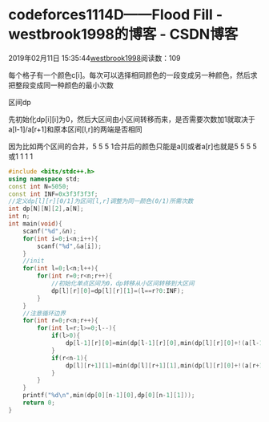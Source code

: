 # codeforces1114D——Flood Fill - westbrook1998的博客 - CSDN博客





2019年02月11日 15:35:44[westbrook1998](https://me.csdn.net/westbrook1998)阅读数：109








每个格子有一个颜色c[i]。每次可以选择相同颜色的一段变成另一种颜色，然后求把整段变成同一种颜色的最小次数

区间dp

先初始化dp[i][i]为0，然后大区间由小区间转移而来，是否需要次数加1就取决于a[l-1]/a[r+1]和原本区间[l,r]的两端是否相同

因为比如两个区间的合并，5 5 5 1合并后的颜色只能是a[l]或者a[r]也就是5 5 5 5或1 1 1 1
```cpp
#include <bits/stdc++.h>
using namespace std;
const int N=5050;
const int INF=0x3f3f3f3f;
//定义dp[l][r][0/1]为区间[l,r]调整为同一颜色(0/1)所需次数
int dp[N][N][2],a[N];
int n;
int main(void){
    scanf("%d",&n);
    for(int i=0;i<n;i++){
        scanf("%d",&a[i]);
    }
    //init
    for(int l=0;l<n;l++){
        for(int r=0;r<n;r++){
            //初始化单点区间为0，dp转移从小区间转移到大区间
            dp[l][r][0]=dp[l][r][1]=(l==r?0:INF);
        }
    }
    //注意循环边界
    for(int r=0;r<n;r++){
        for(int l=r;l>=0;l--){
            if(l>0){
                dp[l-1][r][0]=min(dp[l-1][r][0],min(dp[l][r][0]+!(a[l-1]==a[l]),dp[l][r][1]+!(a[l-1]==a[r])));
            }
            if(r<n-1){
                dp[l][r+1][1]=min(dp[l][r+1][1],min(dp[l][r][0]+!(a[r+1]==a[l]),dp[l][r][1]+!(a[r+1]==a[r])));
            }
        }
    }
    printf("%d\n",min(dp[0][n-1][0],dp[0][n-1][1]));
    return 0;
}
```




